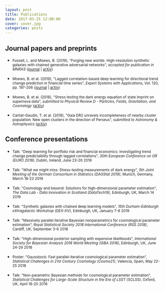 ```yaml
---
layout: post
title: Publications
date: 2017-03-25 12:00:00
cover: cover.jpg
categories: posts
---
```


## Journal papers and preprints

* <small>Fussell, L. and Moews, B. (2019), "Forging new worlds: High-resolution synthetic galaxies with chained generative adversarial networks", _accepted for publication in MNRAS_ ([journal](https://academic.oup.com/mnras/advance-article/doi/10.1093/mnras/stz602/5368366) | [arXiv](https://arxiv.org/abs/1811.03081))</small>

* <small>Moews, B. et al. (2019), "Lagged correlation-based deep learning for directional trend change prediction in financial time series", _Expert Systems with Applications_, Vol. 120, pp. 197-206 ([journal](https://doi.org/10.1016/j.eswa.2018.11.027) | [arXiv](https://arxiv.org/abs/1811.11287))</small>

* <small>Moews, B. et al. (2018), "Stress testing the dark energy equation of state imprint on supernova data", _submitted to Physical Review D - Particles, Fields, Gravitation, and Cosmology_ ([arXiv](https://arxiv.org/abs/1812.09786))</small>

* <small>Cantat-Gaudin, T. et al. (2018), "Gaia DR2 unravels incompleteness of nearby cluster population: New open clusters in the direction of Perseus", _submitted to Astronomy & Astrophysics_ ([arXiv](https://arxiv.org/abs/1810.05494))</small>

## Conference presentations

* <small>Talk: "Deep learning for portfolio risk and financial economics: Investigating trend change predictability through lagged correlations", _30th European Conference on OR (EURO 2019)_, Dublin, Ireland, June 23-26 2019</small>

* <small>Talk: "What we might miss: Stress-testing measurements of dark energy", _5th Joint Meeting of the German Consortium in Statistics (DAGStat 2019)_, Munich, Germany, March 18-22 2019</small>

* <small>Talk: "Cosmology and beyond: Solutions for high-dimensional parameter estimation", _The Data Lab - Data Innovation in Scotland (DataTech19)_, Edinburgh, UK, March 14 2019</small>

* <small>Talk: "Synthetic galaxies with chained deep learning models", _15th Durham-Edinburgh eXtragalactic Workshop (DEX-XV)_, Edinburgh, UK, January 7-8 2019</small>

* <small>Talk: "Massively parallel iterative Bayesian nonparametrics for cosmological parameter estimation", _Royal Statistical Society 2018 International Conference (RSS 2018)_, Cardiff, UK, September 3-6 2018</small>

* <small>Talk: "High-dimensional posterior sampling with expensive likelihoods", _International Society for Bayesian Analysis 2018 World Meeting (ISBA 2018)_, Edinburgh, UK, June 24-29 2018</small>

* <small>Poster: "Gaussbock: Fast parallel-iterative cosmological parameter estimation", _Statistical Challenges in 21st Century Cosmology (Cosmo21)_, Valencia, Spain, May 22-25 2018</small>

* <small>Talk: "Non-parametric Bayesian methods for cosmological parameter estimation", _Statistical Challenges for Large-Scale Structure in the Era of LSST (SCLSS)_, Oxford, UK, April 18-20 2018</small>

<br>
